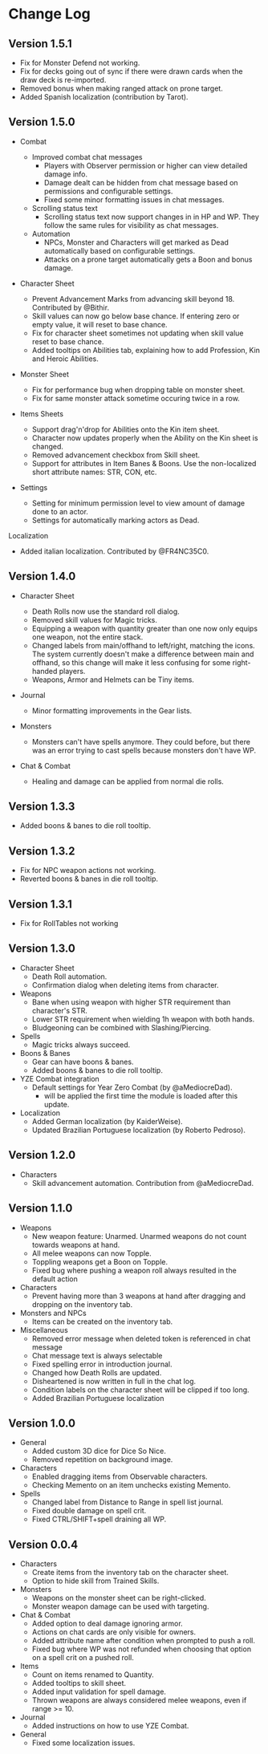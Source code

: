 # Change Log

## Version 1.5.1
- Fix for Monster Defend not working.
- Fix for decks going out of sync if there were drawn cards when the draw deck is re-imported.
- Removed bonus when making ranged attack on prone target.
- Added Spanish localization (contribution by Tarot).

## Version 1.5.0

- Combat
    - Improved combat chat messages
        - Players with Observer permission or higher can view detailed damage info.
        - Damage dealt can be hidden from chat message based on permissions and configurable settings.
        - Fixed some minor formatting issues in chat messages.
    - Scrolling status text
        - Scrolling status text now support changes in in HP and WP. They follow the same rules for visibility as chat messages.
    - Automation
        - NPCs, Monster and Characters will get marked as Dead automatically based on configurable settings.
        - Attacks on a prone target automatically gets a Boon and bonus damage.

- Character Sheet
    - Prevent Advancement Marks from advancing skill beyond 18. Contributed by @Bithir.
    - Skill values can now go below base chance. If entering zero or empty value, it will reset to base chance.
    - Fix for character sheet sometimes not updating when skill value reset to base chance.
    - Added tooltips on Abilities tab, explaining how to add Profession, Kin and Heroic Abilities.

- Monster Sheet
    - Fix for performance bug when dropping table on monster sheet.
    - Fix for same monster attack sometime occuring twice in a row.

- Items Sheets
    - Support drag'n'drop for Abilities onto the Kin item sheet.
    - Character now updates properly when the Ability on the Kin sheet is changed.
    - Removed advancement checkbox from Skill sheet.
    - Support for attributes in Item Banes & Boons. Use the non-localized short attribute names: STR, CON, etc.

- Settings
    - Setting for minimum permission level to view amount of damage done to an actor.
    - Settings for automatically marking actors as Dead.

Localization
- Added italian localization. Contributed by @FR4NC35C0.


## Version 1.4.0

- Character Sheet
    - Death Rolls now use the standard roll dialog.
    - Removed skill values for Magic tricks.
    - Equipping a weapon with quantity greater than one now only equips one weapon, not the entire stack.
    - Changed labels from main/offhand to left/right, matching the icons. The system currently doesn't make a difference between main and offhand, so this change will make it less confusing for some right-handed players.
    - Weapons, Armor and Helmets can be Tiny items.

- Journal
    - Minor formatting improvements in the Gear lists.

- Monsters
    - Monsters can't have spells anymore. They could before, but there was an error trying to cast spells because monsters don't have WP.

- Chat & Combat
    - Healing and damage can be applied from normal die rolls.


## Version 1.3.3
- Added boons & banes to die roll tooltip.

## Version 1.3.2
- Fix for NPC weapon actions not working.
- Reverted boons & banes in die roll tooltip.

## Version 1.3.1
- Fix for RollTables not working

## Version 1.3.0
- Character Sheet
    - Death Roll automation.
    - Confirmation dialog when deleting items from character.
- Weapons
    - Bane when using weapon with higher STR requirement than character's STR.
    - Lower STR requirement when wielding 1h weapon with both hands.
    - Bludgeoning can be combined with Slashing/Piercing.
- Spells
    - Magic tricks always succeed.
- Boons & Banes
    - Gear can have boons & banes.
    - Added boons & banes to die roll tooltip.
- YZE Combat integration
    - Default settings for Year Zero Combat (by @aMediocreDad).
        - will be applied the first time the module is loaded after this update.
- Localization
    - Added German localization (by KaiderWeise).
    - Updated Brazilian Portuguese localization (by Roberto Pedroso).


## Version 1.2.0
- Characters
    - Skill advancement automation. Contribution from @aMediocreDad.

## Version 1.1.0
- Weapons
    - New weapon feature: Unarmed. Unarmed weapons do not count towards weapons at hand.
    - All melee weapons can now Topple.
    - Toppling weapons get a Boon on Topple.
    - Fixed bug where pushing a weapon roll always resulted in the default action
- Characters
    - Prevent having more than 3 weapons at hand after dragging and dropping on the inventory tab.
- Monsters and NPCs
    - Items can be created on the inventory tab.
- Miscellaneous
    - Removed error message when deleted token is referenced in chat message
    - Chat message text is always selectable
    - Fixed spelling error in introduction journal.
    - Changed how Death Rolls are updated.
    - Disheartened is now written in full in the chat log.
    - Condition labels on the character sheet will be clipped if too long.
    - Added Brazilian Portuguese localization

## Version 1.0.0
- General
    - Added custom 3D dice for Dice So Nice.
    - Removed repetition on background image.
- Characters
    - Enabled dragging items from Observable characters.
    - Checking Memento on an item unchecks existing Memento.
- Spells
    - Changed label from Distance to Range in spell list journal.
    - Fixed double damage on spell crit.
    - Fixed CTRL/SHIFT+spell draining all WP.
    
## Version 0.0.4
- Characters
    - Create items from the inventory tab on the character sheet.
    - Option to hide skill from Trained Skills.
- Monsters
    - Weapons on the monster sheet can be right-clicked.
    - Monster weapon damage can be used with targeting.
- Chat & Combat
    - Added option to deal damage ignoring armor.
    - Actions on chat cards are only visible for owners.
    - Added attribute name after condition when prompted to push a roll.
    - Fixed bug where WP was not refunded when choosing that option on a spell crit on a pushed roll.
- Items
    - Count on items renamed to Quantity.
    - Added tooltips to skill sheet.
    - Added input validation for spell damage.
    - Thrown weapons are always considered melee weapons, even if range >= 10.
- Journal
    - Added instructions on how to use YZE Combat.
- General
    - Fixed some localization issues.
